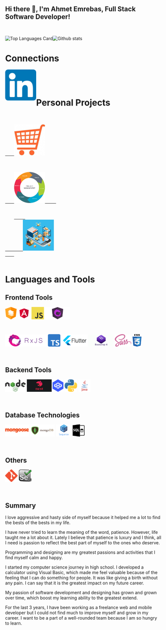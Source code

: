 ## Hi there 👋, I'm Ahmet Emrebas, Full Stack Software Developer!

<br/>

![Top Languages Card](https://github-readme-stats.vercel.app/api/top-langs/?username=aemrebasus&card_height=400)![Github stats](https://github-readme-stats.vercel.app/api?username=aemrebasus&show_icons=true&count_private=true&card_height=400)

# Connections

<a href="https://www.linkedin.com/in/ahmet-emrebas/">
  <img align="left" alt="Shinichi Okada | Twitter" width="100" src="https://raw.githubusercontent.com/ahmet-emrebas/ahmet-emrebas/main/assets/linkedin-logo.png"/>
</a>

<br/>
<br/>
<br/>

# Personal Projects

<code>
<a href="https://github.com/ahmet-emrebas/arrival-of-king/tree/shopping-cart">
    <img height="100" alt="Shopping Cart" title="Shopping Cart" src="https://raw.githubusercontent.com/ahmet-emrebas/ahmet-emrebas/main/assets/shopping-cart.jpg"/>
</a>
</code>

<code>
<a href="https://github.com/ahmet-emrebas/arrival-of-king/tree/project-management">
    <img height="100" alt="Project Management" title="Project Management"  src="https://raw.githubusercontent.com/ahmet-emrebas/ahmet-emrebas/main/assets/management.png"/>     
</a>
</code>

<code>
    <a href="https://github.com/ahmet-emrebas/arrival-of-king/tree/inventory-management">     
        <img height="100" alt="Inventory Management" title="Inventory Management" src="https://raw.githubusercontent.com/ahmet-emrebas/ahmet-emrebas/main/assets/inventory.png"/>
    </a>
</code>

<br/>

# Languages and Tools

## Frontend Tools

<code><img height="40" src="https://raw.githubusercontent.com/ahmet-emrebas/ahmet-emrebas/main/assets/angular-material-logo.png"></code>
<code><img height="40" src="https://raw.githubusercontent.com/ahmet-emrebas/ahmet-emrebas/main/assets/angular-logo.png"></code>
<code><img height="40" src="https://raw.githubusercontent.com/ahmet-emrebas/ahmet-emrebas/main/assets/javascript-logo.png"></code>
<code><img height="40" src="https://raw.githubusercontent.com/ahmet-emrebas/ahmet-emrebas/main/assets/ngrx-logo.png"></code>

<br/>

<code><img height="40" src="https://raw.githubusercontent.com/ahmet-emrebas/ahmet-emrebas/main/assets/rxjs-logo.png"></code>
<code><img height="40" src="https://raw.githubusercontent.com/ahmet-emrebas/ahmet-emrebas/main/assets/typescript-logo.png"></code>
<code><img height="40" src="https://raw.githubusercontent.com/ahmet-emrebas/ahmet-emrebas/main/assets/flutter-logo.png"></code>
<code><img height="40" src="https://raw.githubusercontent.com/ahmet-emrebas/ahmet-emrebas/main/assets/bootstrap-logo.png"></code>
<code><img height="40" src="https://raw.githubusercontent.com/ahmet-emrebas/ahmet-emrebas/main/assets/sass-logo.png"></code>
<code><img height="40" src="https://raw.githubusercontent.com/ahmet-emrebas/ahmet-emrebas/main/assets/css-logo.png"></code>

<br/>

## Backend Tools

<code><img height="40" src="https://raw.githubusercontent.com/ahmet-emrebas/ahmet-emrebas/main/assets/nodejs-logo.png"></code>
<code><img height="40" src="https://raw.githubusercontent.com/ahmet-emrebas/ahmet-emrebas/main/assets/nestjs-logo.png"></code>
<code><img height="40" src="https://raw.githubusercontent.com/ahmet-emrebas/ahmet-emrebas/main/assets/loopback-logo.png"></code>
<code><img height="40" src="https://raw.githubusercontent.com/ahmet-emrebas/ahmet-emrebas/main/assets/python-logo.png"></code>
<code><img height="40" src="https://raw.githubusercontent.com/ahmet-emrebas/ahmet-emrebas/main/assets/java-logo.png"></code>

<br/>

## Database Technologies

<code><img height="40" src="https://raw.githubusercontent.com/ahmet-emrebas/ahmet-emrebas/main/assets/mongoose-logo.png"></code>
<code><img height="40" src="https://raw.githubusercontent.com/ahmet-emrebas/ahmet-emrebas/main/assets/mongodb-logo.png"></code>
<code><img height="40" src="https://raw.githubusercontent.com/ahmet-emrebas/ahmet-emrebas/main/assets/sequelize-logo.png"></code>
<code><img height="40" src="https://raw.githubusercontent.com/ahmet-emrebas/ahmet-emrebas/main/assets/sql-logo.png"></code>

<br/>

## Others

<code><img height="40" src="https://raw.githubusercontent.com/ahmet-emrebas/ahmet-emrebas/main/assets/git-logo.png"></code>
<code><img height="40" src="https://raw.githubusercontent.com/ahmet-emrebas/ahmet-emrebas/main/assets/selenium-logo.png"></code>

<br/>

## Summary

<p> I love aggressive and hasty side of myself because it helped me a lot to find the bests of the bests in my life.
</p>
<p> I have never tried to learn the meaning of the word, patience. However, life taught me a lot about it. Lately I believe that patience is luxury and I think, all I need is passion to reflect the best part of myself to the ones who deserve.</p>

<p> Programming and designing are my greatest passions and activities that I find myself calm and happy.</p>

<p> I started my computer science journey in high school. I developed a calculator using Visual Basic, which made me feel valuable because of the feeling that I can do something for people. It was like giving a birth without any pain. I can say that it is the greatest impact on my future career.</p>

<p> My passion of software development and designing has grown and grown over time, which boost my learning ability to the greatest extend.</p>

<p>For the last 3 years, I have been working as a freelance web and mobile developer but I could not find much to improve myself and grow in my career. I want to be a part of a well-rounded team because I am so hungry to learn.</p>
